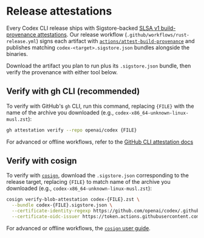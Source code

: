 # Release attestations

Every Codex CLI release ships with Sigstore-backed [SLSA v1 build-provenance attestations](https://docs.github.com/actions/security-guides/using-artifact-attestations-to-establish-provenance-for-builds). Our release workflow (`.github/workflows/rust-release.yml`) signs each artifact with [`actions/attest-build-provenance`](https://github.com/actions/attest-build-provenance) and publishes matching `codex-<target>.sigstore.json` bundles alongside the binaries.

Download the artifact you plan to run plus its `.sigstore.json` bundle, then verify the provenance with either tool below.

## Verify with gh CLI (recommended)

To verify with GitHub's `gh` CLI, run this command, replacing `{FILE}` with the name of the archive you downloaded (e.g., `codex-x86_64-unknown-linux-musl.zst`):

```bash
gh attestation verify --repo openai/codex {FILE}
```

For advanced or offline workflows, refer to the [GitHub CLI attestation docs](https://cli.github.com/manual/gh_attestation_verify)


## Verify with cosign

To verify with [`cosign`](https://github.com/sigstore/cosign), download the `.sigstore.json` corresponding to the release target, replacing `{FILE}` to match name of the archive you downloaded (e.g., `codex-x86_64-unknown-linux-musl.zst`):

```bash
cosign verify-blob-attestation codex-{FILE}.zst \
  --bundle codex-{FILE}.sigstore.json \
  --certificate-identity-regexp https://github.com/openai/codex/.github/workflows/rust-release.yml \
  --certificate-oidc-issuer https://token.actions.githubusercontent.com
```

For advanced or offline workflows, the [`cosign` user guide](https://docs.sigstore.dev/cosign/overview/).
